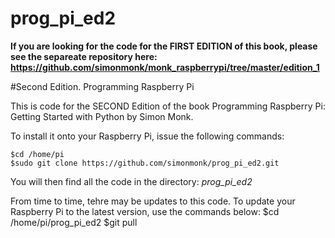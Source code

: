 # prog_pi_ed2

**If you are looking for the code for the FIRST EDITION of this book, please see the separeate repository here:  https://github.com/simonmonk/monk_raspberrypi/tree/master/edition_1**

#Second Edition. Programming Raspberry Pi

This is code for the SECOND Edition of the book Programming Raspberry Pi: Getting Started with Python by Simon Monk.

To install it onto your Raspberry Pi, issue the following commands:

    $cd /home/pi
    $sudo git clone https://github.com/simonmonk/prog_pi_ed2.git
    
You will then find all the code in the directory: _prog_pi_ed2_

From time to time, tehre may be updates to this code. To update your Raspberry Pi to the latest version, use the commands below:
    $cd /home/pi/prog_pi_ed2
    $git pull
